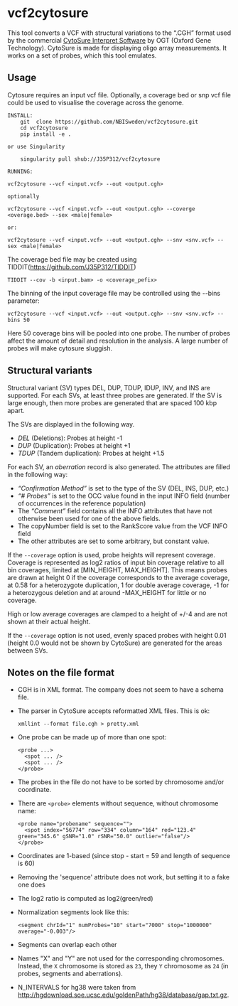 # vcf2cytosure

This tool converts a VCF with structural variations to the “.CGH” format used by the
commercial
[CytoSure Interpret Software](https://www.ogt.com/products/246_cytosure_interpret_software)
by OGT (Oxford Gene Technology). CytoSure is made for displaying oligo array measurements.
It works on a set of probes, which this tool emulates. 

## Usage
Cytosure requires an input vcf file. Optionally, a coverage bed or snp vcf file could be used to visualise the coverage across the genome.

    INSTALL:
        git  clone https://github.com/NBISweden/vcf2cytosure.git
        cd vcf2cytosure
        pip install -e .
	
    or use Singularity  
    
    	singularity pull shub://J35P312/vcf2cytosure

    RUNNING:
        
    vcf2cytosure --vcf <input.vcf> --out <output.cgh>
    
    optionally

    vcf2cytosure --vcf <input.vcf> --out <output.cgh> --coverge <overage.bed> --sex <male|female>

    or:

    vcf2cytosure --vcf <input.vcf> --out <output.cgh> --snv <snv.vcf> --sex <male|female>

The coverage bed file may be created using TIDDIT(https://github.com/J35P312/TIDDIT)

    TIDDIT --cov -b <input.bam> -o <coverage_pefix>

The binning of the input coverage file may be controlled using the --bins parameter:

	vcf2cytosure --vcf <input.vcf> --out <output.cgh> --snv <snv.vcf> --bins 50

Here 50 coverage bins will be pooled into one probe. The number of probes affect the amount of detail and resolution in the analysis.
A large number of probes will make cytosure sluggish.

## Structural variants
Structural variant (SV) types DEL, DUP, TDUP, IDUP, INV, and INS are supported.
For each SVs, at least three probes are generated. If the SV is large enough,
then more probes are generated that are spaced 100 kbp apart.

The SVs are displayed in the following way.

* *DEL* (Deletions): Probes at height -1
* *DUP* (Duplication): Probes at height +1
* *TDUP* (Tandem duplication): Probes at height +1.5

For each SV, an *aberration* record is also generated. The attributes are
filled in the following way:

* *“Confirmation Method”* is set to the type of the SV (DEL, INS, DUP, etc.)
* *“# Probes”* is set to the OCC value found in the input INFO field (number
  of occurrences in the reference population)
* The *“Comment”* field contains all the INFO attributes that have not
  otherwise been used for one of the above fields.
* The copyNumber field is set to the RankScore value from the VCF INFO field
* The other attributes are set to some arbitrary, but constant value.

If the `--coverage` option is used, probe heights will represent coverage.
Coverage is represented as log2 ratios of input bin coverage relative to 
all bin coverages, limited at [MIN_HEIGHT, MAX_HEIGHT]. 
This means probes are drawn at height 0 if the coverage corresponds to the average
coverage, at 0.58 for a heterozygote duplication, 1 for double average coverage, -1 for a heterozygous deletion
and at around -MAX_HEIGHT for little or no coverage.

High or low average coverages are clamped to a height of +/-4 and are not shown at their actual height.

If the `--coverage` option is not used, evenly spaced probes with height 0.01
(height 0.0 would not be shown by CytoSure) are generated for the areas between
SVs.



## Notes on the file format

- CGH is in XML format. The company does not seem to have a schema file.
- The parser in CytoSure accepts reformatted XML files. This is ok:

      xmllint --format file.cgh > pretty.xml
- One probe can be made up of more than one spot:

      <probe ...>
        <spot ... />
        <spot ... />
      </probe>

- The probes in the file do not have to be sorted by chromosome and/or
  coordinate.
- There are `<probe>` elements without sequence, without chromosome name:

      <probe name="probename" sequence="">
        <spot index="56774" row="334" column="164" red="123.4" green="345.6" gSNR="1.0" rSNR="50.0" outlier="false"/>
      </probe>

- Coordinates are 1-based (since stop - start = 59 and length of sequence is 60)
- Removing the 'sequence' attribute does not work, but setting it to a fake one does
- The log2 ratio is computed as log2(green/red)
- Normalization segments look like this:

      <segment chrId="1" numProbes="10" start="7000" stop="1000000" average="-0.003"/>
- Segments can overlap each other
- Names "X" and "Y" are not used for the corresponding chromosomes. Instead,
  the `X` chromosome is stored as `23`, they `Y` chromosome as `24` (in probes,
  segments and aberrations).

- N_INTERVALS for hg38 were taken from http://hgdownload.soe.ucsc.edu/goldenPath/hg38/database/gap.txt.gz.
